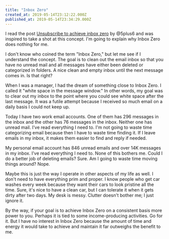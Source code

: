 ```yaml
---
title: "Inbox Zero"
created_at: 2019-05-14T23:12:22.000Z
published_at: 2019-05-14T23:34:29.000Z
---
```

I read the post [Unsubscribe to achieve inbox zero](https://200wordsaday.com/words/unsubscribe-to-achieve-inbox-zero-173775cda6214ce701) by @5plus6 and was inspired to take a shot at this concept. I'm going to explain why Inbox Zero does nothing for me.

I don't know who coined the term "Inbox Zero," but let me see if I understand the concept. The goal is to clean out the email inbox so that you have no unread mail and all messages have either been deleted or categorized in folders. A nice clean and empty inbox until the next message comes in. Is that right?

When I was a manager, I had the dream of something close to Inbox Zero. I called it "white space in the message window." In other words, my goal was to clear out my inbox to the point where you could see white space after the last message. It was a futile attempt because I received so much email on a daily basis I could not keep up. 

Today I have two work email accounts. One of them has 296 messages in the inbox and the other has 76 messages in the inbox. Neither one has unread mail. I've read everything I need to. I'm not going to waste time categorizing email because then I have to waste time finding it. If I leave emails in my inbox, it makes them easier to find and reply if needed.

My personal email account has 846 unread emails and over 14K messages in my inbox. I've read everything I need to. None of this bothers me. Could I do a better job of deleting emails? Sure. Am I going to waste time moving things around? Nope.

Maybe this is just the way I operate in other aspects of my life as well. I don't need to have everything prim and proper. I know people who get car washes every week because they want their cars to look pristine all the time. Sure, it's nice to have a clean car, but I can tolerate it when it gets dirty after two days. My desk is messy. Clutter doesn't bother me; I just ignore it. 

By the way, if your goal is to achieve Inbox Zero on a consistent basis more power to you. Perhaps it is tied to some income-producing activities. Go for it. But I have no interest in Inbox Zero because the amount of time and energy it would take to achieve and maintain it far outweighs the benefit to me.
